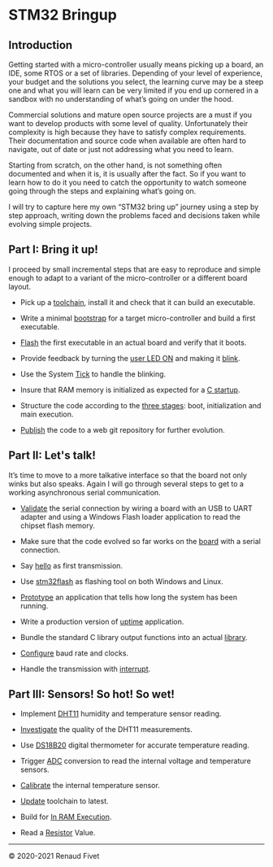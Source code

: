 # STM32 Bringup

## Introduction
Getting started with a micro-controller usually means picking up a board,
an IDE, some RTOS or a set of libraries. Depending of your level of experience,
your budget and the solutions you select, the learning curve may be a steep
one and what you will learn can be very limited if you end up cornered in a
sandbox with no understanding of what’s going on under the hood.

Commercial solutions and mature open source projects are a must if you want to
develop products with some level of quality. Unfortunately their complexity is
high because they have to satisfy complex requirements. Their documentation
and source code when available are often hard to navigate, out of date or just
not addressing what you need to learn.

Starting from scratch, on the other hand, is not something often documented and
when it is, it is usually after the fact. So if you want to learn how to do it
you need to catch the opportunity to watch someone going through the steps and
explaining what’s going on.

I will try to capture here my own “STM32 bring up” journey using a step by step
approach, writing down the problems faced and decisions taken while evolving
simple projects.

## Part I: Bring it up!
I proceed by small incremental steps that are easy to reproduce and simple
enough to adapt to a variant of the micro-controller or a different board
layout.

- Pick up a [toolchain]( 11_toolchain), install it and check that it can
  build an executable.

- Write a minimal [bootstrap]( 12_bootstrap) for a target
  micro-controller and build a first executable.

- [Flash]( 13_flash) the first executable in an actual board and verify
  that it boots.

- Provide feedback by turning the [user LED ON](14_ledon) and making it
  [blink]( 15_blink).

- Use the System [Tick]( 16_ledtick) to handle the blinking.

- Insure that RAM memory is initialized as expected for a [C startup](
  17_cstartup).

- Structure the code according to the [three stages]( 18_3stages): boot,
  initialization and main execution.

- [Publish]( 19_publish) the code to a web git repository for further
  evolution.

## Part II: Let's talk!

It’s time to move to a more talkative interface so that the board not
only winks but also speaks. Again I will go through several steps to get
to a working asynchronous serial communication.

- [Validate]( 21_uart) the serial connection by wiring a board with an
  USB to UART adapter and using a Windows Flash loader application to
  read the chipset flash memory.

- Make sure that the code evolved so far works on the [board]( 22_board)
  with a serial connection.

- Say [hello]( 23_hello) as first transmission.

- Use [stm32flash]( 24_stm32flash) as flashing tool on both Windows and
  Linux.

- [Prototype]( 25_prototype) an application that tells how long the
  system has been running.

- Write a production version of [uptime]( 26_uptime) application.

- Bundle the standard C library output functions into an actual
  [library]( 27_library).

- [Configure]( 28_clocks) baud rate and clocks.

- Handle the transmission with [interrupt]( 29_interrupt).

## Part III: Sensors! So hot! So wet!

- Implement [DHT11]( 31_dht11) humidity and temperature sensor reading.

- [Investigate]( 32_errata) the quality of the DHT11 measurements.

- Use [DS18B20]( 33_ds18b20) digital thermometer for accurate
  temperature reading.

- Trigger [ADC]( 34_adcvnt) conversion to read the internal voltage and
  temperature sensors.

- [Calibrate](https://warehouse.motd.org/?page_id=1035) the internal
  temperature sensor.

- [Update](https://warehouse.motd.org/?page_id=1180) toolchain to
  latest.

- Build for [In RAM Execution](
  https://warehouse.motd.org/?page_id=1295).

- Read a [Resistor]( https://warehouse.motd.org/?page_id=1421) Value.

___
© 2020-2021 Renaud Fivet
